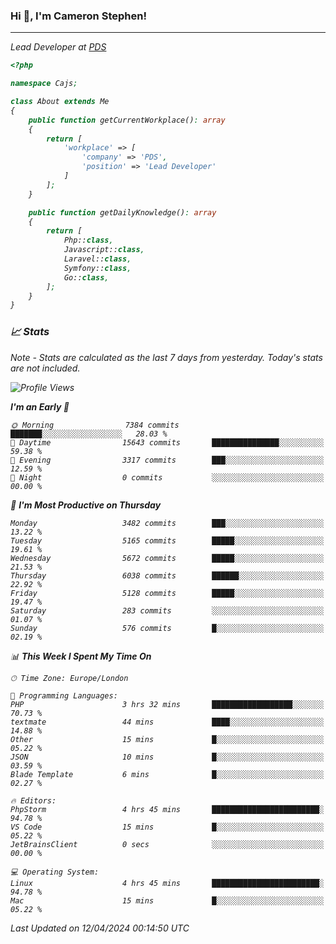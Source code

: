 ### Hi 👋, I'm Cameron Stephen!
<hr>
<p><em>Lead Developer at <a href="https://prindatasolutions.co.uk">PDS</a></p>


```php
<?php

namespace Cajs;

class About extends Me
{
    public function getCurrentWorkplace(): array
    {
        return [
            'workplace' => [
                'company' => 'PDS',
                'position' => 'Lead Developer'
            ]
        ];
    }

    public function getDailyKnowledge(): array
    {
        return [
            Php::class,
            Javascript::class,
            Laravel::class,
            Symfony::class,
            Go::class,
        ];
    }
}
```

### 📈 Stats
<p><em>Note - Stats are calculated as the last 7 days from yesterday. Today's stats are not included.</em></p>


<!--START_SECTION:waka-->
![Profile Views](http://img.shields.io/badge/Profile%20Views-0-blue)

**I'm an Early 🐤** 

```text
🌞 Morning                7384 commits        ███████░░░░░░░░░░░░░░░░░░   28.03 % 
🌆 Daytime                15643 commits       ███████████████░░░░░░░░░░   59.38 % 
🌃 Evening                3317 commits        ███░░░░░░░░░░░░░░░░░░░░░░   12.59 % 
🌙 Night                  0 commits           ░░░░░░░░░░░░░░░░░░░░░░░░░   00.00 % 
```
📅 **I'm Most Productive on Thursday** 

```text
Monday                   3482 commits        ███░░░░░░░░░░░░░░░░░░░░░░   13.22 % 
Tuesday                  5165 commits        █████░░░░░░░░░░░░░░░░░░░░   19.61 % 
Wednesday                5672 commits        █████░░░░░░░░░░░░░░░░░░░░   21.53 % 
Thursday                 6038 commits        ██████░░░░░░░░░░░░░░░░░░░   22.92 % 
Friday                   5128 commits        █████░░░░░░░░░░░░░░░░░░░░   19.47 % 
Saturday                 283 commits         ░░░░░░░░░░░░░░░░░░░░░░░░░   01.07 % 
Sunday                   576 commits         █░░░░░░░░░░░░░░░░░░░░░░░░   02.19 % 
```


📊 **This Week I Spent My Time On** 

```text
🕑︎ Time Zone: Europe/London

💬 Programming Languages: 
PHP                      3 hrs 32 mins       ██████████████████░░░░░░░   70.73 % 
textmate                 44 mins             ████░░░░░░░░░░░░░░░░░░░░░   14.88 % 
Other                    15 mins             █░░░░░░░░░░░░░░░░░░░░░░░░   05.22 % 
JSON                     10 mins             █░░░░░░░░░░░░░░░░░░░░░░░░   03.59 % 
Blade Template           6 mins              █░░░░░░░░░░░░░░░░░░░░░░░░   02.27 % 

🔥 Editors: 
PhpStorm                 4 hrs 45 mins       ████████████████████████░   94.78 % 
VS Code                  15 mins             █░░░░░░░░░░░░░░░░░░░░░░░░   05.22 % 
JetBrainsClient          0 secs              ░░░░░░░░░░░░░░░░░░░░░░░░░   00.00 % 

💻 Operating System: 
Linux                    4 hrs 45 mins       ████████████████████████░   94.78 % 
Mac                      15 mins             █░░░░░░░░░░░░░░░░░░░░░░░░   05.22 % 
```


 Last Updated on 12/04/2024 00:14:50 UTC
<!--END_SECTION:waka-->
